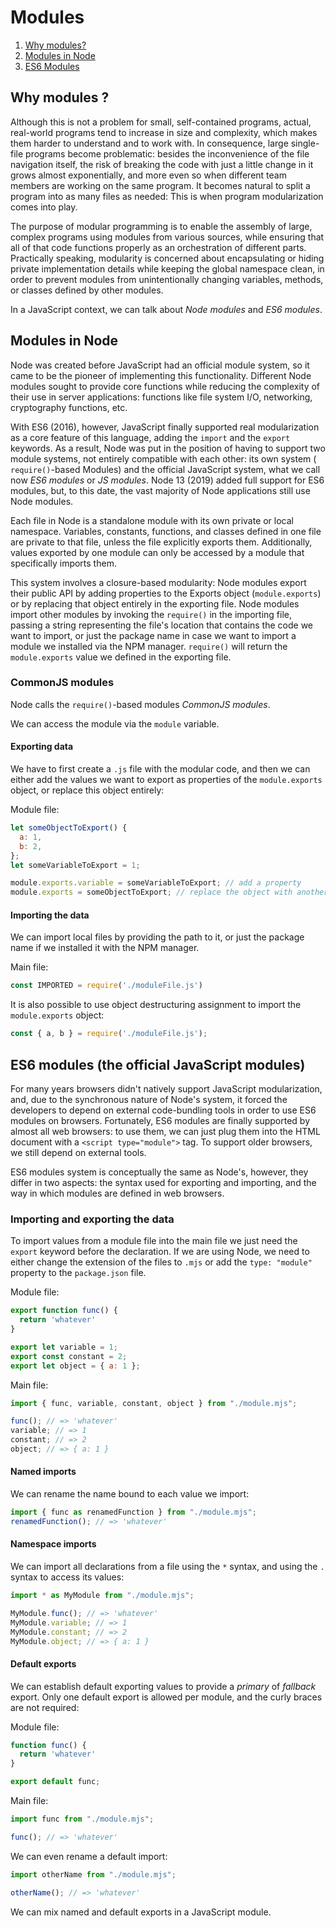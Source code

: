 # Modules

1. [Why modules?](#why-modules)
2. [Modules in Node](#modules-in-node)
3. [ES6 Modules](#es6-modules-the-official-javascript-modules)

## Why modules ?

Although this is not a problem for small, self-contained programs, actual, real-world programs tend to increase in size and complexity, which makes them harder to understand and to work with. In consequence, large single-file programs become problematic: besides the inconvenience of the file navigation itself, the risk of breaking the code with just a little change in it grows almost exponentially, and more even so when different team members are working on the same program. It becomes natural to split a program into as many files as needed: This is when program modularization comes into play.

The purpose of modular programming is to enable the assembly of large, complex programs using  modules from various sources, while ensuring that all of that code functions properly as an orchestration of different parts. Practically speaking, modularity is concerned about encapsulating or hiding private implementation details while keeping the global namespace clean, in order to prevent modules from unintentionally changing variables, methods, or classes defined by other modules.

In a JavaScript context, we can talk about _Node modules_ and _ES6 modules_.

## Modules in Node

Node was created before JavaScript had an official module system, so it came to be the pioneer of implementing this functionality. Different Node modules sought to provide core functions while reducing the complexity of their use in server applications: functions like file system I/O, networking, cryptography functions, etc.

With ES6 (2016), however, JavaScript finally supported real modularization as a core feature of this language, adding the `import` and the `export` keywords. As a result, Node was put in the position of having to support two module systems, not entirely compatible with each other: its own system ( `require()`-based Modules) and the official JavaScript system, what we call now _ES6 modules_ or _JS modules_. Node 13 (2019) added full support for ES6 modules, but, to this date, the vast majority of Node applications still use Node modules.

Each file in Node is a standalone module with its own private or local namespace. Variables, constants, functions, and classes defined in one file are private to that file, unless the file explicitly exports them. Additionally, values exported by one module can only be accessed by a module that specifically imports them.

This system involves a closure-based modularity: Node modules export their public API by adding properties to the Exports object (`module.exports`) or by replacing that object entirely in the exporting file. Node modules import other modules by invoking the `require()` in the importing file, passing a string representing the file's location that contains the code we want to import, or just the package name in case we want to import a module we installed via the NPM manager. `require()` will return the `module.exports` value we defined in the exporting file.

### CommonJS modules

Node calls the `require()`-based modules _CommonJS modules_. 

We can access the module via the `module` variable.

#### Exporting data

We have to first create a `.js` file with the modular code, and then we can either add the values we want to export as properties of the `module.exports` object, or replace this object entirely:

Module file:

```js
let someObjectToExport() {
  a: 1,
  b: 2,
};
let someVariableToExport = 1;

module.exports.variable = someVariableToExport; // add a property
module.exports = someObjectToExport; // replace the object with another value
```

#### Importing the data

We can import local files by providing the path to it, or just the package name if we installed it with the NPM manager.

Main file:

```js
const IMPORTED = require('./moduleFile.js')
```

It is also possible to use object destructuring assignment to import the `module.exports` object:

```js
const { a, b } = require('./moduleFile.js');
```

## ES6 modules (the official JavaScript modules)

For many years browsers didn't natively support JavaScript modularization, and, due to the synchronous nature of Node's system, it forced the developers to depend on external code-bundling tools in order to use ES6 modules on browsers. Fortunately, ES6 modules are finally supported by almost all web browsers: to use them, we can just plug them into the HTML document with a `<script type="module">` tag. To support older browsers, we still depend on external tools.

ES6 modules system is conceptually the same as Node's, however, they differ in two aspects: the syntax used for exporting and importing, and the way in which modules are defined in web browsers.

### Importing and exporting the data

To import values from a module file into the main file we just need the `export` keyword before the declaration. If we are using Node, we need to either change the extension of the files to `.mjs` or add the `type: "module"` property to the `package.json` file.

Module file:

```js
export function func() {
  return 'whatever'
}

export let variable = 1;
export const constant = 2;
export let object = { a: 1 };
```

Main file:

```js
import { func, variable, constant, object } from "./module.mjs";

func(); // => 'whatever'
variable; // => 1
constant; // => 2
object; // => { a: 1 }
```

#### Named imports

We can rename the name bound to each value we import:

```js
import { func as renamedFunction } from "./module.mjs";
renamedFunction(); // => 'whatever'
```

#### Namespace imports

We can import all declarations from a file using the `*` syntax, and using the `.` syntax to access its values:

```js
import * as MyModule from "./module.mjs";

MyModule.func(); // => 'whatever'
MyModule.variable; // => 1
MyModule.constant; // => 2
MyModule.object; // => { a: 1 }
```

#### Default exports

We can establish default exporting values to provide a _primary_ of _fallback_ export. Only one default export is allowed per module, and the curly braces are not required:

Module file:

```js
function func() {
  return 'whatever'
}

export default func;
```

Main file:

```js
import func from "./module.mjs";

func(); // => 'whatever'
```

We can even rename a default import:

```js
import otherName from "./module.mjs";

otherName(); // => 'whatever'
```

We can mix named and default exports in a JavaScript module.
